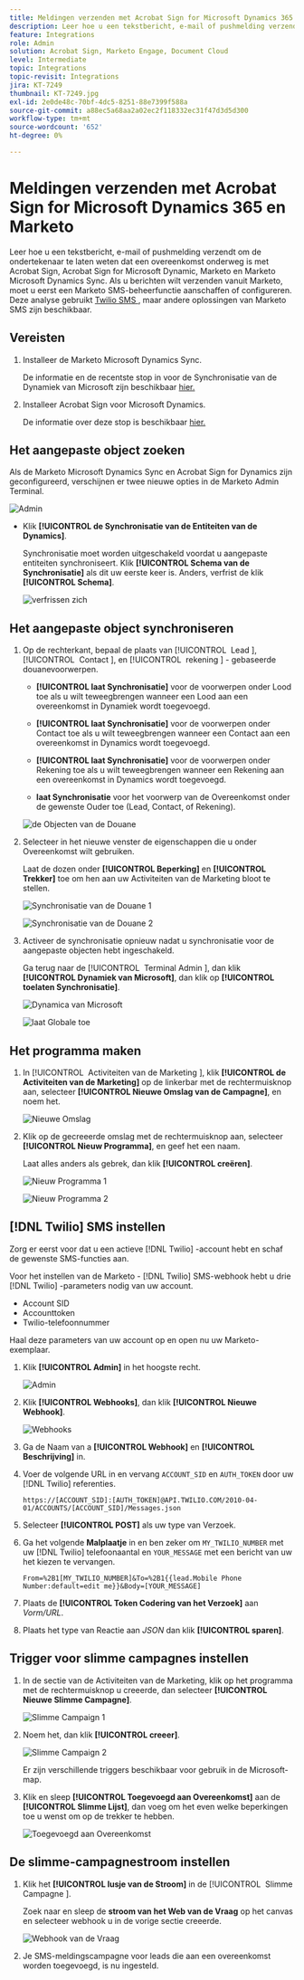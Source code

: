 ```yaml
---
title: Meldingen verzenden met Acrobat Sign for Microsoft Dynamics 365 en Marketo
description: Leer hoe u een tekstbericht, e-mail of pushmelding verzendt om de ondertekenaar te laten weten dat een overeenkomst onderweg is
feature: Integrations
role: Admin
solution: Acrobat Sign, Marketo Engage, Document Cloud
level: Intermediate
topic: Integrations
topic-revisit: Integrations
jira: KT-7249
thumbnail: KT-7249.jpg
exl-id: 2e0de48c-70bf-4dc5-8251-88e7399f588a
source-git-commit: a88ec5a68aa2a02ec2f118332ec31f47d3d5d300
workflow-type: tm+mt
source-wordcount: '652'
ht-degree: 0%

---
```


# Meldingen verzenden met Acrobat Sign for Microsoft Dynamics 365 en Marketo

Leer hoe u een tekstbericht, e-mail of pushmelding verzendt om de ondertekenaar te laten weten dat een overeenkomst onderweg is met Acrobat Sign, Acrobat Sign for Microsoft Dynamic, Marketo en Marketo Microsoft Dynamics Sync. Als u berichten wilt verzenden vanuit Marketo, moet u eerst een Marketo SMS-beheerfunctie aanschaffen of configureren. Deze analyse gebruikt [ Twilio SMS ](https://launchpoint.marketo.com/twilio/twilio-sms-for-marketo/), maar andere oplossingen van Marketo SMS zijn beschikbaar.

## Vereisten

1. Installeer de Marketo Microsoft Dynamics Sync.

   De informatie en de recentste stop in voor de Synchronisatie van de Dynamiek van Microsoft zijn beschikbaar [ hier.](https://experienceleague.adobe.com/docs/marketo/using/product-docs/crm-sync/microsoft-dynamics/marketo-plugin-releases-for-microsoft-dynamics.html?lang=nl-NL)

1. Installeer Acrobat Sign voor Microsoft Dynamics.

   De informatie over deze stop is beschikbaar [ hier.](https://helpx.adobe.com/ca/sign/using/microsoft-dynamics-integration-installation-guide.html)

## Het aangepaste object zoeken

Als de Marketo Microsoft Dynamics Sync en Acrobat Sign for Dynamics zijn geconfigureerd, verschijnen er twee nieuwe opties in de Marketo Admin Terminal.

![ Admin ](assets/adminTerminal.png)

* Klik **[!UICONTROL de Synchronisatie van de Entiteiten van de Dynamics]**.

  Synchronisatie moet worden uitgeschakeld voordat u aangepaste entiteiten synchroniseert. Klik **[!UICONTROL Schema van de Synchronisatie]** als dit uw eerste keer is. Anders, verfrist de klik **[!UICONTROL Schema]**.

  ![ verfrissen zich ](assets/refreshSchema.png)

## Het aangepaste object synchroniseren

1. Op de rechterkant, bepaal de plaats van [!UICONTROL &#x200B; Lead &#x200B;], [!UICONTROL &#x200B; Contact &#x200B;], en [!UICONTROL &#x200B; rekening &#x200B;] - gebaseerde douanevoorwerpen.

   * **[!UICONTROL laat Synchronisatie]** voor de voorwerpen onder Lood toe als u wilt teweegbrengen wanneer een Lood aan een overeenkomst in Dynamiek wordt toegevoegd.

   * **[!UICONTROL laat Synchronisatie]** voor de voorwerpen onder Contact toe als u wilt teweegbrengen wanneer een Contact aan een overeenkomst in Dynamics wordt toegevoegd.

   * **[!UICONTROL laat Synchronisatie]** voor de voorwerpen onder Rekening toe als u wilt teweegbrengen wanneer een Rekening aan een overeenkomst in Dynamics wordt toegevoegd.

   * **laat Synchronisatie** voor het voorwerp van de Overeenkomst onder de gewenste Ouder toe (Lead, Contact, of Rekening).

   ![ de Objecten van de Douane ](assets/enableSyncDynamics.png)

1. Selecteer in het nieuwe venster de eigenschappen die u onder Overeenkomst wilt gebruiken.

   Laat de dozen onder **[!UICONTROL Beperking]** en **[!UICONTROL Trekker]** toe om hen aan uw Activiteiten van de Marketing bloot te stellen.

   ![ Synchronisatie van de Douane 1 ](assets/entitySync1.png)

   ![ Synchronisatie van de Douane 2 ](assets/entitySync2.png)

1. Activeer de synchronisatie opnieuw nadat u synchronisatie voor de aangepaste objecten hebt ingeschakeld.

   Ga terug naar de [!UICONTROL &#x200B; Terminal Admin &#x200B;], dan klik **[!UICONTROL Dynamiek van Microsoft]**, dan klik op **[!UICONTROL toelaten Synchronisatie]**.

   ![ Dynamica van Microsoft ](assets/microsoftDynamics.png)

   ![ laat Globale ](assets/enableGlobalDynamics.png) toe

## Het programma maken

1. In [!UICONTROL &#x200B; Activiteiten van de Marketing &#x200B;], klik **[!UICONTROL de Activiteiten van de Marketing]** op de linkerbar met de rechtermuisknop aan, selecteer **[!UICONTROL Nieuwe Omslag van de Campagne]**, en noem het.

   ![ Nieuwe Omslag ](assets/newFolder.png)

1. Klik op de gecreeerde omslag met de rechtermuisknop aan, selecteer **[!UICONTROL Nieuw Programma]**, en geef het een naam.

   Laat alles anders als gebrek, dan klik **[!UICONTROL creëren]**.

   ![ Nieuw Programma 1 ](assets/newProgram1.png)

   ![ Nieuw Programma 2 ](assets/newProgram2.png)

## [!DNL Twilio] SMS instellen

Zorg er eerst voor dat u een actieve [!DNL Twilio] -account hebt en schaf de gewenste SMS-functies aan.

Voor het instellen van de Marketo - [!DNL Twilio] SMS-webhook hebt u drie [!DNL Twilio] -parameters nodig van uw account.

* Account SID
* Accounttoken
* Twilio-telefoonnummer

Haal deze parameters van uw account op en open nu uw Marketo-exemplaar.

1. Klik **[!UICONTROL Admin]** in het hoogste recht.

   ![ Admin ](assets/adminTab.png)

1. Klik **[!UICONTROL Webhooks]**, dan klik **[!UICONTROL Nieuwe Webhook]**.

   ![Webhooks](assets/webhooks.png)

1. Ga de Naam van a **[!UICONTROL Webhook]** en **[!UICONTROL Beschrijving]** in.

1. Voer de volgende URL in en vervang `ACCOUNT_SID` en `AUTH_TOKEN` door uw [!DNL Twilio] referenties.

   ```
   https://[ACCOUNT_SID]:[AUTH_TOKEN]@API.TWILIO.COM/2010-04-01/ACCOUNTS/[ACCOUNT_SID]/Messages.json
   ```

1. Selecteer **[!UICONTROL POST]** als uw type van Verzoek.

1. Ga het volgende **Malplaatje** in en ben zeker om `MY_TWILIO_NUMBER` met uw [!DNL Twilio] telefoonaantal en `YOUR_MESSAGE` met een bericht van uw het kiezen te vervangen.

   ```
   From=%2B1[MY_TWILIO_NUMBER]&To=%2B1{{lead.Mobile Phone Number:default=edit me}}&Body=[YOUR_MESSAGE]
   ```

1. Plaats de **[!UICONTROL Token Codering van het Verzoek]** aan *Vorm/URL*.

1. Plaats het type van Reactie aan *JSON* dan klik **[!UICONTROL sparen]**.

## Trigger voor slimme campagnes instellen

1. In de sectie van de Activiteiten van de Marketing, klik op het programma met de rechtermuisknop u creeerde, dan selecteer **[!UICONTROL Nieuwe Slimme Campagne]**.

   ![ Slimme Campaign 1 ](assets/smartCampaign1.png)

1. Noem het, dan klik **[!UICONTROL creeer]**.

   ![ Slimme Campaign 2 ](assets/smartCampaign3.png)

   Er zijn verschillende triggers beschikbaar voor gebruik in de Microsoft-map.

1. Klik en sleep **[!UICONTROL Toegevoegd aan Overeenkomst]** aan de **[!UICONTROL Slimme Lijst]**, dan voeg om het even welke beperkingen toe u wenst om op de trekker te hebben.

   ![ Toegevoegd aan Overeenkomst ](assets/addedToAgreementDynamics.png)

## De slimme-campagnestroom instellen

1. Klik het **[!UICONTROL lusje van de Stroom]** in de [!UICONTROL &#x200B; Slimme Campagne &#x200B;].

   Zoek naar en sleep de **stroom van het Web van de Vraag** op het canvas en selecteer webhook u in de vorige sectie creeerde.

   ![ Webhook van de Vraag ](assets/callWebhook.png)

1. Je SMS-meldingscampagne voor leads die aan een overeenkomst worden toegevoegd, is nu ingesteld.
